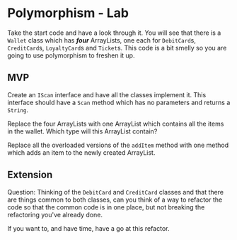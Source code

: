 # Polymorphism - Lab

Take the start code and have a look through it. You will see that there is a `Wallet` class which has ___four___ ArrayLists, one each for `DebitCard`s, `CreditCard`s, `LoyaltyCard`s and `Ticket`s. This code is a bit smelly so you are going to use polymorphism to freshen it up.

## MVP

Create an `IScan` interface and have all the classes implement it. This interface should have a `Scan` method which has no parameters and returns a `String`.

Replace the four ArrayLists with one ArrayList which contains all the items in the wallet. Which type will this ArrayList contain?

Replace all the overloaded versions of the `addItem` method with one method which adds an item to the newly created ArrayList. 

## Extension

Question:
Thinking of the `DebitCard` and `CreditCard` classes and that there are things common to both classes, can you think of a way to refactor the code so that the common code is in one place, but not breaking the refactoring you've already done.

If you want to, and have time, have a go at this refactor.

